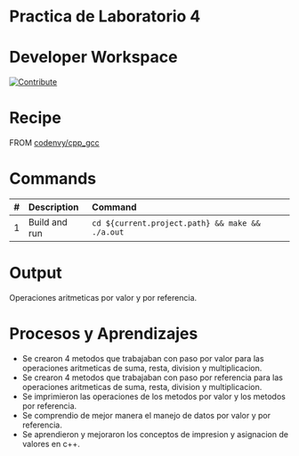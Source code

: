 # Practica de Laboratorio 4

# Developer Workspace

[![Contribute](http://beta.codenvy.com/factory/resources/codenvy-contribute.svg)](http://beta.codenvy.com/f?id=21w2nx87yto2xi1z)

# Recipe

FROM [codenvy/cpp_gcc](https://hub.docker.com/r/codenvy/cpp_gcc/)

# Commands

| #       | Description           | Command  |
| :------------- |:-------------| :-----|
| 1      | Build and run | `cd ${current.project.path} && make && ./a.out` |


# Output

Operaciones aritmeticas por valor y por referencia.

# Procesos y Aprendizajes
* Se crearon 4 metodos que trabajaban con paso por valor para las operaciones aritmeticas de suma, resta, division y multiplicacion.
* Se crearon 4 metodos que trabajaban con paso por referencia para las operaciones aritmeticas de suma, resta, division y multiplicacion.
* Se imprimieron las operaciones de los metodos por valor y los metodos por referencia.
* Se comprendio de mejor manera el manejo de datos por valor y por referencia.
* Se aprendieron y mejoraron los conceptos de impresion y asignacion de valores en c++.


